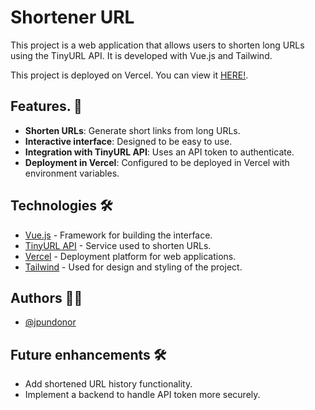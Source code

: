
# Shortener URL

This project is a web application that allows users to shorten long URLs using the TinyURL API. It is developed with Vue.js and Tailwind.

This project is deployed on Vercel. You can view it [HERE!](https://url-shortener-three-theta.vercel.app/).
## Features. 🚀

- **Shorten URLs**: Generate short links from long URLs.
- **Interactive interface**: Designed to be easy to use.
- **Integration with TinyURL API**: Uses an API token to authenticate.
- **Deployment in Vercel**: Configured to be deployed in Vercel with environment variables.

## Technologies 🛠️

- [Vue.js](https://vuejs.org/) - Framework for building the interface.
- [TinyURL API](https://tinyurl.com/app/dev) - Service used to shorten URLs.
- [Vercel](https://vercel.com/) - Deployment platform for web applications.
- [Tailwind](https://tailwindcss.com/) - Used for design and styling of the project.
## Authors 👨‍💻

- [@jpundonor](https://github.com/jpundonor)


## Future enhancements 🛠️

- Add shortened URL history functionality.
- Implement a backend to handle API token more securely.
